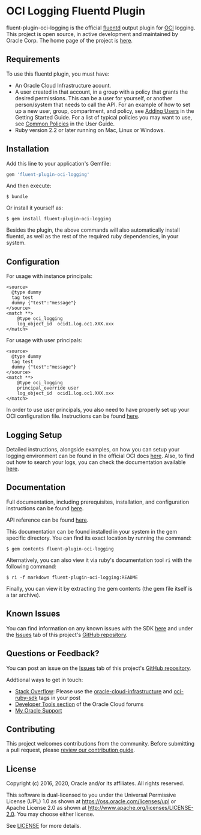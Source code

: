 # OCI Logging Fluentd Plugin
fluent-plugin-oci-logging is the official [fluentd](https://docs.fluentd.org/)
output plugin for [OCI](https://www.oracle.com/cloud/) logging.
This project is open source, in active development and maintained by Oracle
Corp. The home page of the project is [here](https://docs.cloud.oracle.com/en-us/iaas/Content/Logging/Concepts/loggingoverview.htm).

## Requirements
To use this fluentd plugin, you must have:
* An Oracle Cloud Infrastructure acount.
* A user created in that account, in a group with a policy that grants the
desired permissions. This can be a user for yourself, or another person/system
that needs to call the API. For an example of how to set up a new user, group,
compartment, and policy, see [Adding Users](https://docs.cloud.oracle.com/Content/GSG/Tasks/addingusers.htm)
in the Getting Started Guide. For a list of typical policies you may want to
use, see [Common Policies](https://docs.cloud.oracle.com/Content/Identity/Concepts/commonpolicies.htm)
in the User Guide.
* Ruby version 2.2 or later running on Mac, Linux or Windows.

## Installation

Add this line to your application's Gemfile:

```ruby
gem 'fluent-plugin-oci-logging'
```

And then execute:

    $ bundle

Or install it yourself as:

    $ gem install fluent-plugin-oci-logging

Besides the plugin, the above commands will also automatically install fluentd,
as well as the rest of the required ruby dependencies, in your system.

## Configuration
For usage with instance principals:
```
<source>
  @type dummy
  tag test
  dummy {"test":"message"}
</source>
<match **>
    @type oci_logging
    log_object_id  ocid1.log.oc1.XXX.xxx
</match>
```

For usage with user principals:
```
<source>
  @type dummy
  tag test
  dummy {"test":"message"}
</source>
<match **>
    @type oci_logging
    principal_override user
    log_object_id  ocid1.log.oc1.XXX.xxx
</match>
```

In order to use user principals, you also need to have properly set up your OCI
configuration file. Instructions can be found [here](https://docs.cloud.oracle.com/en-us/iaas/Content/API/SDKDocs/cliconfigure.htm).

## Logging Setup
Detailed instructions, alongside examples, on how you can setup your logging
environment can be found in the official OCI docs [here](https://docs.cloud.oracle.com/en-us/iaas/Content/Logging/Task/managinglogs.htm).
Also, to find out how to search your logs, you can check the documentation
available [here](https://docs.cloud.oracle.com/en-us/iaas/Content/Logging/Concepts/searchinglogs.htm).

## Documentation
Full documentation, including prerequisites, installation, and configuration
instructions can be found [here](https://docs.cloud.oracle.com/en-us/iaas/Content/Logging/Concepts/loggingoverview.htm).

API reference can be found [here](https://docs.cloud.oracle.com/en-us/iaas/tools/ruby/latest/index.html).

This documentation can be found installed in your system in the gem specific directory. You can find its exact location by running the command:

    $ gem contents fluent-plugin-oci-logging

Alternatively, you can also view it via ruby's documentation tool `ri` with the following command:

    $ ri -f markdown fluent-plugin-oci-logging:README

Finally, you can view it by extracting the gem contents (the gem file itself is a tar archive).


## Known Issues

You can find information on any known issues with the SDK [here]()
and under the [Issues]() tab of this project's
[GitHub repository]().

## Questions or Feedback?
You can post an issue on the [Issues]() tab of this project's [GitHub repository]().

Addtional ways to get in touch:

* [Stack Overflow](https://stackoverflow.com/): Please use the [oracle-cloud-infrastructure](https://stackoverflow.com/questions/tagged/oracle-cloud-infrastructure) and [oci-ruby-sdk](https://stackoverflow.com/questions/tagged/oci-ruby-sdk) tags in your post
* [Developer Tools section](https://community.oracle.com/community/cloud_computing/bare-metal/content?filterID=contentstatus%5Bpublished%5D~category%5Bdeveloper-tools%5D&filterID=contentstatus%5Bpublished%5D~objecttype~objecttype%5Bthread%5D) of the Oracle Cloud forums
* [My Oracle Support](https://support.oracle.com)

## Contributing

<!-- If your project has specific contribution requirements, update the
    CONTRIBUTING.md file to ensure those requirements are clearly explained. -->

This project welcomes contributions from the community. Before submitting a pull
request, please [review our contribution guide](./CONTRIBUTING.md).

## License

Copyright (c) 2016, 2020, Oracle and/or its affiliates.  All rights reserved.

This software is dual-licensed to you under the Universal Permissive License (UPL) 1.0 as shown at https://oss.oracle.com/licenses/upl
or Apache License 2.0 as shown at http://www.apache.org/licenses/LICENSE-2.0. You may choose either license.

See [LICENSE]() for more details.
